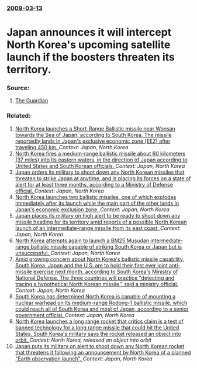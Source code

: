 ### [2009-03-13](/news/2009/03/13/index.md)

#  Japan announces it will intercept North Korea's upcoming satellite launch if the boosters threaten its territory. 




### Source:

1. [The Guardian](http://www.guardian.co.uk/world/2009/mar/13/north-korea-japan-nuclear-missile)

### Related:

1. [North Korea launches a Short-Range Ballistic missile near Wonsan towards the Sea of Japan, according to South Korea. The missile reportedly lands in Japan's exclusive economic zone (EEZ) after traveling 450 km. ](/news/2017/05/29/north-korea-launches-a-short-range-ballistic-missile-near-wonsan-towards-the-sea-of-japan-according-to-south-korea-the-missile-reportedly.md) _Context: Japan, North Korea_
2. [North Korea fires a medium-range ballistic missile about 60 kilometers (37 miles) into its eastern waters, in the direction of Japan according to United States and South Korean officials. ](/news/2017/04/5/north-korea-fires-a-medium-range-ballistic-missile-about-60-kilometers-37-miles-into-its-eastern-waters-in-the-direction-of-japan-accordi.md) _Context: Japan, North Korea_
3. [Japan orders its military to shoot down any North Korean missiles that threaten to strike Japan at anytime, and is placing its forces on a state of alert for at least three months, according to a Ministry of Defense official. ](/news/2016/08/8/japan-orders-its-military-to-shoot-down-any-north-korean-missiles-that-threaten-to-strike-japan-at-anytime-and-is-placing-its-forces-on-a-s.md) _Context: Japan, North Korea_
4. [North Korea launches two ballistic missiles, one of which explodes immediately after its launch while the main part of the other  lands in Japan's economic exclusion zone. ](/news/2016/08/3/north-korea-launches-two-ballistic-missiles-one-of-which-explodes-immediately-after-its-launch-while-the-main-part-of-the-other-lands-in-j.md) _Context: Japan, North Korea_
5. [Japan places its military on high alert to be ready to shoot down any missile heading for its territory amid reports of a possible North Korean launch of an intermediate-range missile from its east coast. ](/news/2016/06/21/japan-places-its-military-on-high-alert-to-be-ready-to-shoot-down-any-missile-heading-for-its-territory-amid-reports-of-a-possible-north-kor.md) _Context: Japan, North Korea_
6. [North Korea attempts again to launch a BM25 Musudan intermediate-range ballistic missile capable of striking South Korea or Japan but is unsuccessful. ](/news/2016/05/31/north-korea-attempts-again-to-launch-a-bm25-musudan-intermediate-range-ballistic-missile-capable-of-striking-south-korea-or-japan-but-is-uns.md) _Context: Japan, North Korea_
7. [Amid growing concern about North Korea's ballistic missile capability, South Korea, Japan and the U.S. are to hold their first ever joint anti-missile exercise next month, according to South Korea's Ministry of National Defense. The three countries will practice "detecting and tracing a hypothetical North Korean missile," said a ministry official. ](/news/2016/05/17/amid-growing-concern-about-north-korea-s-ballistic-missile-capability-south-korea-japan-and-the-u-s-are-to-hold-their-first-ever-joint-an.md) _Context: Japan, North Korea_
8. [South Korea has determined North Korea is capable of mounting a nuclear warhead on its medium-range Rodong-1 ballistic missile, which could reach all of South Korea and most of Japan, according to a senior government official. ](/news/2016/04/5/south-korea-has-determined-north-korea-is-capable-of-mounting-a-nuclear-warhead-on-its-medium-range-rodong-1-ballistic-missile-which-could.md) _Context: Japan, North Korea_
9. [North Korea launches a long range rocket that critics claim is a test of banned technology for a long range missile that could hit the United States.  South Korea's military says the rocket released an object into orbit. ](/news/2016/02/7/north-korea-launches-a-long-range-rocket-that-critics-claim-is-a-test-of-banned-technology-for-a-long-range-missile-that-could-hit-the-unite.md) _Context: North Korea, released an object into orbit_
10. [Japan puts its military on alert to shoot down any North Korean rocket that threatens it following an announcement by North Korea of a planned "Earth observation launch". ](/news/2016/02/3/japan-puts-its-military-on-alert-to-shoot-down-any-north-korean-rocket-that-threatens-it-following-an-announcement-by-north-korea-of-a-plann.md) _Context: Japan, North Korea_
